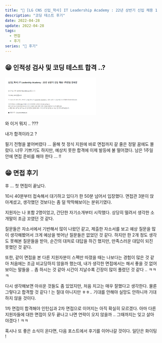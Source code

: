 ```yaml
---
title: "💭 [LG CNS 신입_학사] IT Leadership Academy : 22년 상반기 신입 채용 1차 면접 후기"
description: "코딩 테스트 후기"
date: 2022-04-28
update: 2022-04-28
tags:
  - 면접
  - 후기
series: "💭 후기"
---
```


## 😁 인적성 검사 및 코딩 테스트 합격 ..?
<img src="../../images/LGCNS/코테합격.png" width="60%">

와 이거 뭐지 .. ???

내가 합격이라고 ?

필기 전형을 붙어버렸다 ... 올해 첫 정식 지원에 바로 면접까지 갈 줄은 정말 꿈에도 몰랐다. 너무 기쁘기도 하지만, 예상치 못한 합격에 이제 발등에 불 떨어졌다. 남은 1주일 안에 면접 준비를 해야 한다 ... !!

## 😁 면접 후기
후 ... 첫 면접이 끝났다.

10시 40분부터 접속해서 대기하고 있다가 한 50분 넘어서 입장했다. 면접관 3분이 앉아계셨고, 생각했던 것보다는 좀 덜 딱딱해보이는 분위기였다.

지원자는 나 포함 2명이었고, 간단한 자기소개부터 시작했다. 상당히 떨려서 생각한 소개말이 조금 꼬였던 것 같다. 

질문들은 자소서에서 기반해서 많이 나왔던 같고, 제출한 자소서를 보고 예상 질문을 많이 생각해봤어서 크게 예상을 벗어난 질문들은 없었던 것 같다. 하지만 한 2개 정도 생각도 못해본 질문들을 받아, 순간의 대처로 대답을 하긴 했지만, 만족스러운 대답이 되진 못했던 것 같다.

또한, 같이 면접을 본 다른 지원자분이 스펙만 따졌을 때는 나보다는 경험이 많은 것 같아 처음에는 조금 비교당하지 않을까 했는데, 내가 생각한 면접에서는 해서 좋을 것 없어보이는 말들을 .. 좀 하시는 것 같아 시간이 지날수록 긴장이 많이 풀렸던 것 같다 .. ㅋㅋㅋ

다시 생각해보면 아쉬운 것들도 좀 있었지만, 처음 치고는 매우 잘했다고 생각한다. 물론 그렇다고 합격할 것 같다 ! 는 절대 아니지만 ㅎㅎ.. 기대를 안해야 실망도 안하니까 기대하지 않을 것이다.

1차 면접이 합격해야 인턴십과 2차 면접으로 이어지는 아직 확실히 모르겠다. 아마 다른 지원자들에 대한 면접이 모두 끝나고 나면 연락이 오지 않을까 .. 그때까지는 잊고 살아야겠다 ! ㅋㅋ

혹시나 또 좋은 소식이 온다면, 다음 포스트에서 후기를 이어나갈 것이다. 일단은 화이팅 !